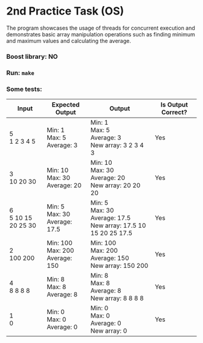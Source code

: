 # 2nd Practice Task (OS)

The program showcases the usage of threads for concurrent execution and demonstrates basic array manipulation operations such as finding minimum and maximum values and calculating the average.

### Boost library: NO

### Run: `make`

### Some tests:

| Input                 | Expected Output                      | Output                                                                 | Is Output Correct? |
| --------------------- | ------------------------------------ | ---------------------------------------------------------------------- | ------------------ |
| 5<br>1 2 3 4 5        | Min: 1<br>Max: 5<br>Average: 3       | Min: 1<br>Max: 5<br>Average: 3<br>New array: 3 2 3 4 3                 | Yes                |
| 3<br>10 20 30         | Min: 10<br>Max: 30<br>Average: 20    | Min: 10<br>Max: 30<br>Average: 20<br>New array: 20 20 20               | Yes                |
| 6<br>5 10 15 20 25 30 | Min: 5<br>Max: 30<br>Average: 17.5   | Min: 5<br>Max: 30<br>Average: 17.5<br>New array: 17.5 10 15 20 25 17.5 | Yes                |
| 2<br>100 200          | Min: 100<br>Max: 200<br>Average: 150 | Min: 100<br>Max: 200<br>Average: 150<br>New array: 150 200             | Yes                |
| 4<br>8 8 8 8          | Min: 8<br>Max: 8<br>Average: 8       | Min: 8<br>Max: 8<br>Average: 8<br>New array: 8 8 8 8                   | Yes                |
| 1<br>0                | Min: 0<br>Max: 0<br>Average: 0       | Min: 0<br>Max: 0<br>Average: 0<br>New array: 0                         | Yes                |
